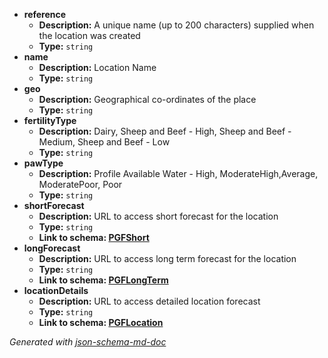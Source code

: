  - <b id="#/properties/reference">reference</b>
	 - **Description:** A unique name (up to 200 characters) supplied when the location was created
	 - **Type:** `string`
 - <b id="#/properties/name">name</b>
	 - **Description:** Location Name
	 - **Type:** `string`
 - <b id="#/properties/geo">geo</b>
	 - **Description:** Geographical co-ordinates of the place
	 - **Type:** `string`
 - <b id="#/properties/fertilityType">fertilityType</b>
	 - **Description:** Dairy, Sheep and Beef - High, Sheep and Beef - Medium, Sheep and Beef - Low
	 - **Type:** `string`
 - <b id="#/properties/pawType">pawType</b>
	 - **Description:** Profile Available Water - High, ModerateHigh,Average, ModeratePoor, Poor
	 - **Type:** `string`
 - <b id="#/properties/shortForecast">shortForecast</b>
	 - **Description:** URL to access short forecast for the location
	 - **Type:** `string`
	 - <b id="pgfshortpgfshort.md">Link to schema: [PGFShort](PGFShort.md)</b>
 - <b id="#/properties/longForecast">longForecast</b>
	 - **Description:** URL to access long term forecast for the location
	 - **Type:** `string`
	 - <b id="pgflongtermpgflongterm.md">Link to schema: [PGFLongTerm](PGFLongTerm.md)</b>
 - <b id="#/properties/locationDetails">locationDetails</b>
	 - **Description:** URL to access detailed location forecast
	 - **Type:** `string`
	 - <b id="pgflocationpgflocation.md">Link to schema: [PGFLocation](PGFLocation.md)</b>

_Generated with [json-schema-md-doc](https://brianwendt.github.io/json-schema-md-doc/)_
